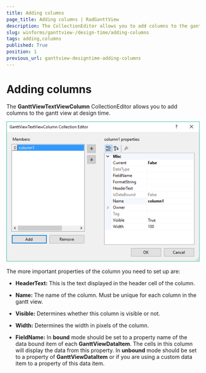 ```yaml
---
title: Adding columns
page_title: Adding columns | RadGanttView
description: The CollectionEditor allows you to add columns to the gantt view at design time.
slug: winforms/ganttview-/design-time/adding-columns
tags: adding,columns
published: True
position: 1
previous_url: ganttview-designtime-adding-columns
---
```


# Adding columns

The __GanttViewTextViewColumn__ CollectionEditor allows you to add columns to the gantt view at design time.

![ganttview-designtime-adding-columns 001](images/ganttview-designtime-adding-columns001.png)

The more important properties of the column you need to set up are:

* __HeaderText:__ This is the text displayed in the header cell of the column.

* __Name:__ The name of the column. Must be unique for each column in the gantt view.

* __Visible:__ Determines whether this column is visible or not.

* __Width:__ Determines the width in pixels of the column.

* __FieldName:__ In __bound__ mode should be set to a property name of the data bound item of each __GanttViewDataItem__. The cells in this column will display the data from this property. In __unbound__ mode should be set to a property of __GanttViewDataItem__ or if you are using a custom data item to a property of this data item.
